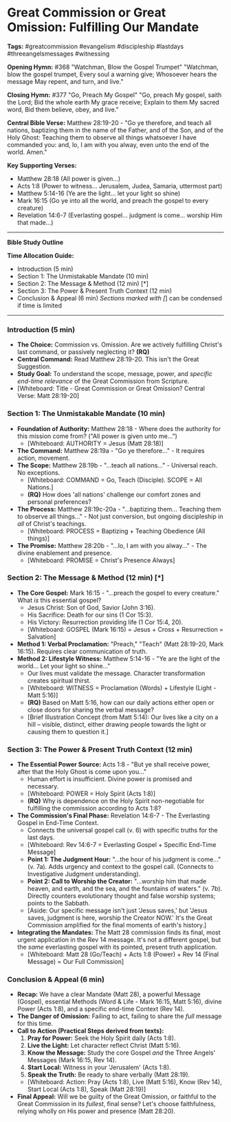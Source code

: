 # Great Commission or Great Omission: Fulfilling Our Mandate

**Tags:** #greatcommission #evangelism #discipleship #lastdays #threeangelsmessages #witnessing

**Opening Hymn:** #368 "Watchman, Blow the Gospel Trumpet"
"Watchman, blow the gospel trumpet, Every soul a warning give; Whosoever hears the message May repent, and turn, and live."

**Closing Hymn:** #377 "Go, Preach My Gospel"
"Go, preach My gospel, saith the Lord; Bid the whole earth My grace receive; Explain to them My sacred word, Bid them believe, obey, and live."

**Central Bible Verse:** Matthew 28:19-20 - "Go ye therefore, and teach all nations, baptizing them in the name of the Father, and of the Son, and of the Holy Ghost: Teaching them to observe all things whatsoever I have commanded you: and, lo, I am with you alway, even unto the end of the world. Amen."

**Key Supporting Verses:**
*   Matthew 28:18 (All power is given...)
*   Acts 1:8 (Power to witness... Jerusalem, Judea, Samaria, uttermost part)
*   Matthew 5:14-16 (Ye are the light... let your light so shine)
*   Mark 16:15 (Go ye into all the world, and preach the gospel to every creature)
*   Revelation 14:6-7 (Everlasting gospel... judgment is come... worship Him that made...)

---

**Bible Study Outline**

**Time Allocation Guide:**
- Introduction (5 min)
- Section 1: The Unmistakable Mandate (10 min)
- Section 2: The Message & Method (12 min) [*]
- Section 3: The Power & Present Truth Context (12 min)
- Conclusion & Appeal (6 min)
*Sections marked with [*] can be condensed if time is limited

---

### Introduction (5 min)

-   **The Choice:** Commission vs. Omission. Are we actively fulfilling Christ's last command, or passively neglecting it? **(RQ)**
-   **Central Command:** Read Matthew 28:19-20. This isn't the Great Suggestion.
-   **Study Goal:** To understand the scope, message, power, and *specific end-time relevance* of the Great Commission from Scripture.
-   [Whiteboard: Title - Great Commission or Great Omission? Central Verse: Matt 28:19-20]

### Section 1: The Unmistakable Mandate (10 min)

-   **Foundation of Authority:** Matthew 28:18 - Where does the authority for this mission come from? ("All power is given unto me...")
    -   [Whiteboard: AUTHORITY = Jesus (Matt 28:18)]
-   **The Command:** Matthew 28:19a - "Go ye therefore..." - It requires action, movement.
-   **The Scope:** Matthew 28:19b - "...teach all nations..." - Universal reach. No exceptions.
    -   [Whiteboard: COMMAND = Go, Teach (Disciple). SCOPE = All Nations.]
    -   **(RQ)** How does 'all nations' challenge our comfort zones and personal preferences?
-   **The Process:** Matthew 28:19c-20a - "...baptizing them... Teaching them to observe all things..." - Not just conversion, but ongoing discipleship in *all* of Christ's teachings.
    -   [Whiteboard: PROCESS = Baptizing + Teaching Obedience (All things)]
-   **The Promise:** Matthew 28:20b - "...lo, I am with you alway..." - The divine enablement and presence.
    -   [Whiteboard: PROMISE = Christ's Presence Always]

### Section 2: The Message & Method (12 min) [*]

-   **The Core Gospel:** Mark 16:15 - "...preach the gospel to every creature." What *is* this essential gospel?
    -   Jesus Christ: Son of God, Savior (John 3:16).
    -   His Sacrifice: Death for our sins (1 Cor 15:3).
    -   His Victory: Resurrection providing life (1 Cor 15:4, 20).
    -   [Whiteboard: GOSPEL (Mark 16:15) = Jesus + Cross + Resurrection = Salvation]
-   **Method 1: Verbal Proclamation:** "Preach," "Teach" (Matt 28:19-20, Mark 16:15). Requires clear communication of truth.
-   **Method 2: Lifestyle Witness:** Matthew 5:14-16 - "Ye are the light of the world... Let your light so shine..."
    -   Our lives must validate the message. Character transformation creates spiritual thirst.
    -   [Whiteboard: WITNESS = Proclamation (Words) + Lifestyle (Light - Matt 5:16)]
    -   **(RQ)** Based on Matt 5:16, how can our daily actions either open or close doors for sharing the verbal message?
    -   [Brief Illustration Concept (from Matt 5:14): Our lives like a city on a hill – visible, distinct, either drawing people towards the light or causing them to question it.]

### Section 3: The Power & Present Truth Context (12 min)

-   **The Essential Power Source:** Acts 1:8 - "But ye shall receive power, after that the Holy Ghost is come upon you..."
    -   Human effort is insufficient. Divine power is promised and necessary.
    -   [Whiteboard: POWER = Holy Spirit (Acts 1:8)]
    -   **(RQ)** Why is dependence on the Holy Spirit non-negotiable for fulfilling the commission according to Acts 1:8?
-   **The Commission's Final Phase:** Revelation 14:6-7 - The Everlasting Gospel in End-Time Context.
    -   Connects the universal gospel call (v. 6) with specific truths for the last days.
    -   [Whiteboard: Rev 14:6-7 = Everlasting Gospel + Specific End-Time Message]
    -   **Point 1: The Judgment Hour:** "...the hour of his judgment is come..." (v. 7a). Adds urgency and context to the gospel call. (Connects to Investigative Judgment understanding).
    -   **Point 2: Call to Worship the Creator:** "...worship him that made heaven, and earth, and the sea, and the fountains of waters." (v. 7b). Directly counters evolutionary thought and false worship systems; points to the Sabbath.
    -   [Aside: Our specific message isn't just 'Jesus saves,' but 'Jesus saves, judgment is here, worship the Creator NOW.' It's the Great Commission amplified for the final moments of earth's history.]
-   **Integrating the Mandates:** The Matt 28 commission finds its final, most urgent application in the Rev 14 message. It's not a different gospel, but the *same* everlasting gospel with its pointed, present truth application.
    -   [Whiteboard: Matt 28 (Go/Teach) + Acts 1:8 (Power) + Rev 14 (Final Message) = Our Full Commission]

### Conclusion & Appeal (6 min)

-   **Recap:** We have a clear Mandate (Matt 28), a powerful Message (Gospel), essential Methods (Word & Life - Mark 16:15, Matt 5:16), divine Power (Acts 1:8), and a specific end-time Context (Rev 14).
-   **The Danger of Omission:** Failing to act, failing to share the *full* message for this time.
-   **Call to Action (Practical Steps derived from texts):**
    1.  **Pray for Power:** Seek the Holy Spirit daily (Acts 1:8).
    2.  **Live the Light:** Let character reflect Christ (Matt 5:16).
    3.  **Know the Message:** Study the core Gospel *and* the Three Angels' Messages (Mark 16:15, Rev 14).
    4.  **Start Local:** Witness in your 'Jerusalem' (Acts 1:8).
    5.  **Speak the Truth:** Be ready to share verbally (Matt 28:19).
    -   [Whiteboard: Action: Pray (Acts 1:8), Live (Matt 5:16), Know (Rev 14), Start Local (Acts 1:8), Speak (Matt 28:19)]
-   **Final Appeal:** Will we be guilty of the Great Omission, or faithful to the Great Commission in its *fullest*, final sense? Let's choose faithfulness, relying wholly on His power and presence (Matt 28:20).